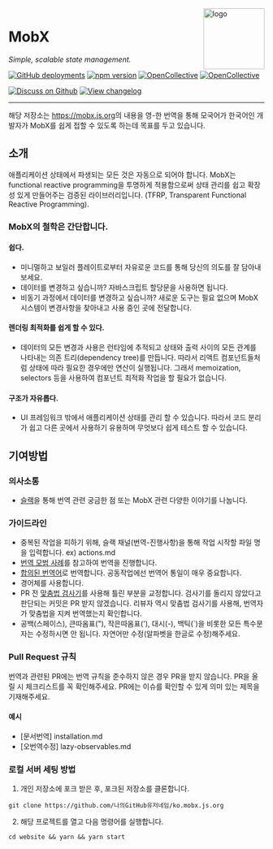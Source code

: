 <img src="https://mobx.js.org/assets/mobx.png" alt="logo" height="120" align="right" />

# MobX

_Simple, scalable state management._

[![GitHub deployments](https://img.shields.io/github/deployments/mobxjs/ko.mobx.js.org/production?label=vercel&logo=vercel)](https://vercel.com/mobxjs/ko-mobx-js-org)
[![npm version](https://badge.fury.io/js/mobx.svg)](https://badge.fury.io/js/mobx)
[![OpenCollective](https://opencollective.com/mobx/backers/badge.svg)](docs/backers-sponsors.md#backers)
[![OpenCollective](https://opencollective.com/mobx/sponsors/badge.svg)](docs/backers-sponsors.md#sponsors)

[![Discuss on Github](https://img.shields.io/badge/discuss%20on-GitHub-orange)](https://github.com/mobxjs/mobx/discussions)
[![View changelog](https://img.shields.io/badge/changelogs.xyz-Explore%20Changelog-brightgreen)](https://changelogs.xyz/mobx)

---

해당 저장소는 <a href="https://mobx.js.org/">https://mobx.js.org</a>의 내용을 영-한 번역을 통해 모국어가 한국어인 개발자가 MobX를 쉽게 접할 수 있도록 하는데 목표를 두고 있습니다.

## 소개

애플리케이션 상태에서 파생되는 모든 것은 자동으로 되어야 합니다.
MobX는 functional reactive programming을 투명하게 적용함으로써 상태 관리를 쉽고 확장성 있게 만들어주는 검증된 라이브러리입니다. (TFRP, Transparent Functional Reactive Programming).

### MobX의 철학은 간단합니다.

#### 쉽다.
- 미니멀하고 보일러 플레이트로부터 자유로운 코드를 통해 당신의 의도를 잘 담아내 보세요.
- 데이터를 변경하고 싶습니까? 자바스크립트 할당문을 사용하면 됩니다.
- 비동기 과정에서 데이터를 변경하고 싶습니까? 새로운 도구는 필요 없으며 MobX 시스템이 변경사항을 찾아내고 사용 중인 곳에 전달합니다.

#### 렌더링 최적화를 쉽게 할 수 있다.
- 데이터의 모든 변경과 사용은 런타임에 추적되고 상태와 출력 사이의 모든 관계를 나타내는 의존 트리(dependency tree)를 만듭니다. 따라서 리액트 컴포넌트들처럼 상태에 따라 필요한 경우에만 연산이 실행됩니다. 그래서 memoization, selectors 등을 사용하여 컴포넌트 최적화 작업을 할 필요가 없습니다.


#### 구조가 자유롭다.
- UI 프레임워크 밖에서 애플리케이션 상태를 관리 할 수 있습니다. 따라서 코드 분리가 쉽고 다른 곳에서 사용하기 유용하며 무엇보다 쉽게 테스트 할 수 있습니다.




## 기여방법

### 의사소통
- <a href="https://join.slack.com/t/ko-mobx/shared_invite/zt-skky1w3m-UD2_sY9880STvmnyJzdt9Q">슬랙</a>을 통해 번역 관련 궁금한 점 또는 MobX 관련 다양한 이야기를 나눕니다.

### 가이드라인
- 중복된 작업을 피하기 위해, 슬랙 채널(번역-진행사항)을 통해 작업 시작할 파일 명을 입력합니다. ex) actions.md
- <a href="https://github.com/mobxjs/ko.mobx.js.org/wiki/%EB%B2%88%EC%97%AD-%EB%AA%A8%EB%B2%94-%EC%82%AC%EB%A1%80">번역 모범 사례</a>를 참고하여 번역을 진행합니다.
- <a href="https://docs.google.com/spreadsheets/d/1fYaEI8vz26N3R2VaxrlNnk9fMQ8zIy4RpvjRp4jZd0Q/edit#gid=843106813">합의된 번역어</a>로 번역합니다. 공동작업에선 번역어 통일이 매우 중요합니다.
- 경어체를 사용합니다.
- PR 전 <a href="http://speller.cs.pusan.ac.kr/">맞춤법 검사기</a>를 사용해 틀린 부분을 교정합니다. 검사기를 돌리지 않았다고 판단되는 커밋은 PR 받지 않겠습니다. 리뷰자 역시 맞춤법 검사기를 사용해, 번역자가 맞춤법을 지켜 번역했는지 확인합니다.
- 공백(스페이스), 큰따옴표("), 작은따옴표('), 대시(-), 백틱(`)을 비롯한 모든 특수문자는 수정하시면 안 됩니다. 자연어만 수정(알파벳을 한글로 수정)해주세요.

### Pull Request 규칙
번역과 관련된 PR에는 번역 규칙을 준수하지 않은 경우 PR을 받지 않습니다.
PR을 올릴 시 체크리스트를 꼭 확인해주세요.
PR에는 이슈를 확인할 수 있게 의미 있는 제목을 기재해주세요.
#### 예시
- [문서번역] installation.md
- [오번역수정] lazy-observables.md

### 로컬 서버 세팅 방법
1. 개인 저장소에 포크 받은 후, 포크된 저장소를 클론합니다.
```angular2html
git clone https://github.com/나의GitHub유저네임/ko.mobx.js.org
```
2. 해당 프로젝트를 열고 다음 명령어를 실행합니다.
```angular2html
cd website && yarn && yarn start
```

